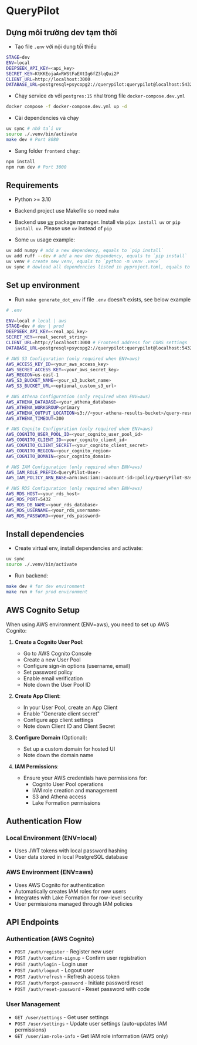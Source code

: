# QueryPilot

## Dựng môi trường dev tạm thời

- Tạo file `.env` với nội dung tối thiểu

```bash
STAGE=dev
ENV=local
DEEPSEEK_API_KEY=<api_key>
SECRET_KEY=KtKKEojaAvRWStFaEXtIg6fZ3lqQui2P
CLIENT_URL=http://localhost:3000
DATABASE_URL=postgresql+psycopg2://querypilot:querypilot@localhost:5432/querypilot
```

- Chạy service `db` với `postgres:15` như trong file `docker-compose.dev.yml`

```bash
docker compose -f docker-compose.dev.yml up -d
```

- Cài dependencies và chạy

```bash
uv sync # nhớ tải uv
source ./.venv/bin/activate
make dev # Port 8080
```

- Sang folder `frontend` chạy:

```bash
npm install
npm run dev # Port 3000
```

## Requirements

- Python >= 3.10
- Backend project use Makefile so need `make`
- Backend use [uv](https://docs.astral.sh/uv/) package manager. Install via `pipx install uv` or `pip install uv`. Please use `uv` instead of `pip`

- Some `uv` usage example:

```bash
uv add numpy # add a new dependency, equals to `pip install`
uv add ruff --dev # add a new dev dependency, equals to `pip install`
uv venv # create new venv, equals to `python -m venv .venv`
uv sync # dowload all dependencies listed in pyproject.toml, equals to `pip install -r requirements`
```

## Set up environment

- Run `make generate_dot_env` if file `.env` doesn't exists, see below example

```bash
# .env

ENV=local # local | aws
STAGE=dev # dev | prod
DEEPSEEK_API_KEY=<real_api_key>
SECRET_KEY=<real_secret_string>
CLIENT_URL=http://localhost:3000 # Frontend address for CORS settings
DATABASE_URL=postgresql+psycopg2://querypilot:querypilot@localhost:5432/querypilot # Recommend run postgreSQL locally using `docker-compose.yml`, run before backend

# AWS S3 Configuration (only required when ENV=aws)
AWS_ACCESS_KEY_ID=<your_aws_access_key>
AWS_SECRET_ACCESS_KEY=<your_aws_secret_key>
AWS_REGION=us-east-1
AWS_S3_BUCKET_NAME=<your_s3_bucket_name>
AWS_S3_BUCKET_URL=<optional_custom_s3_url>

# AWS Athena Configuration (only required when ENV=aws)
AWS_ATHENA_DATABASE=<your_athena_database>
AWS_ATHENA_WORKGROUP=primary
AWS_ATHENA_OUTPUT_LOCATION=s3://<your-athena-results-bucket>/query-results/
AWS_ATHENA_TIMEOUT=300

# AWS Cognito Configuration (only required when ENV=aws)
AWS_COGNITO_USER_POOL_ID=<your_cognito_user_pool_id>
AWS_COGNITO_CLIENT_ID=<your_cognito_client_id>
AWS_COGNITO_CLIENT_SECRET=<your_cognito_client_secret>
AWS_COGNITO_REGION=<your_cognito_region>
AWS_COGNITO_DOMAIN=<your_cognito_domain>

# AWS IAM Configuration (only required when ENV=aws)
AWS_IAM_ROLE_PREFIX=QueryPilot-User-
AWS_IAM_POLICY_ARN_BASE=arn:aws:iam::<account-id>:policy/QueryPilot-Base-Policy

# AWS RDS Configuration (only required when ENV=aws)
AWS_RDS_HOST=<your_rds_host>
AWS_RDS_PORT=5432
AWS_RDS_DB_NAME=<your_rds_database>
AWS_RDS_USERNAME=<your_rds_username>
AWS_RDS_PASSWORD=<your_rds_password>
```

## Install dependencies

- Create virtual env, install dependencies and activate:

```bash
uv sync
source ./.venv/bin/activate
```

- Run backend:

```bash
make dev # for dev environment
make run # for prod environment
```

## AWS Cognito Setup

When using AWS environment (ENV=aws), you need to set up AWS Cognito:

1. **Create a Cognito User Pool**:

   - Go to AWS Cognito Console
   - Create a new User Pool
   - Configure sign-in options (username, email)
   - Set password policy
   - Enable email verification
   - Note down the User Pool ID

2. **Create App Client**:

   - In your User Pool, create an App Client
   - Enable "Generate client secret"
   - Configure app client settings
   - Note down Client ID and Client Secret

3. **Configure Domain** (Optional):

   - Set up a custom domain for hosted UI
   - Note down the domain name

4. **IAM Permissions**:
   - Ensure your AWS credentials have permissions for:
     - Cognito User Pool operations
     - IAM role creation and management
     - S3 and Athena access
     - Lake Formation permissions

## Authentication Flow

### Local Environment (ENV=local)

- Uses JWT tokens with local password hashing
- User data stored in local PostgreSQL database

### AWS Environment (ENV=aws)

- Uses AWS Cognito for authentication
- Automatically creates IAM roles for new users
- Integrates with Lake Formation for row-level security
- User permissions managed through IAM policies

## API Endpoints

### Authentication (AWS Cognito)

- `POST /auth/register` - Register new user
- `POST /auth/confirm-signup` - Confirm user registration
- `POST /auth/login` - Login user
- `POST /auth/logout` - Logout user
- `POST /auth/refresh` - Refresh access token
- `POST /auth/forgot-password` - Initiate password reset
- `POST /auth/reset-password` - Reset password with code

### User Management

- `GET /user/settings` - Get user settings
- `POST /user/settings` - Update user settings (auto-updates IAM permissions)
- `GET /user/iam-role-info` - Get IAM role information (AWS only)
